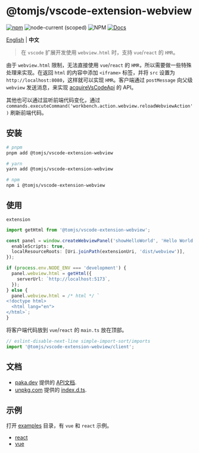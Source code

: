 # @tomjs/vscode-extension-webview

[![npm](https://img.shields.io/npm/v/@tomjs/vscode-extension-webview)](https://www.npmjs.com/package/@tomjs/vscode-extension-webview) ![node-current (scoped)](https://img.shields.io/node/v/@tomjs/vscode-extension-webview) ![NPM](https://img.shields.io/npm/l/@tomjs/vscode-extension-webview) [![Docs](https://www.paka.dev/badges/v0/cute.svg)](https://www.paka.dev/npm/@tomjs/vscode-extension-webview)

[English](./README.md) | **中文**

> 在 `vscode` 扩展开发使用 `webview.html` 时，支持 `vue`/`react` 的 `HMR`。

由于 `webview.html` 限制，无法直接使用 `vue`/`react` 的 `HMR`，所以需要做一些特殊处理来实现。在返回 `html` 的内容中添加 `<iframe>` 标签，并将 `src` 设置为 `http://localhost:8080`，这样就可以实现 `HMR`。客户端通过 `postMessage` 向父级 `webview` 发送消息，来实现 [acquireVsCodeApi](https://code.visualstudio.com/api/references/vscode-api#Webview) 的 API。

其他也可以通过监听前端代码变化，通过 `commands.executeCommand('workbench.action.webview.reloadWebviewAction')` 刷新前端代码。

## 安装

```bash
# pnpm
pnpm add @tomjs/vscode-extension-webview

# yarn
yarn add @tomjs/vscode-extension-webview

# npm
npm i @tomjs/vscode-extension-webview
```

## 使用

`extension`

```ts
import getHtml from '@tomjs/vscode-extension-webview';

const panel = window.createWebviewPanel('showHelloWorld', 'Hello World', ViewColumn.One, {
  enableScripts: true,
  localResourceRoots: [Uri.joinPath(extensionUri, 'dist/webview')],
});

if (process.env.NODE_ENV === 'development') {
  panel.webview.html = getHtml({
    serverUrl: `http://localhost:5173`,
  });
} else {
  panel.webview.html = /* html */ `
<!doctype html>
  <html lang="en">
</html>`;
}
```

将客户端代码放到 `vue`/`react` 的 `main.ts` 放在顶部。

```ts
// eslint-disable-next-line simple-import-sort/imports
import '@tomjs/vscode-extension-webview/client';
```

## 文档

- [paka.dev](https://paka.dev) 提供的 [API文档](https://paka.dev/npm/@tomjs/vscode-extension-webview).
- [unpkg.com](https://www.unpkg.com/) 提供的 [index.d.ts](https://www.unpkg.com/browse/@tomjs/vscode-extension-webview/dist/index.d.ts).

## 示例

打开 [examples](./examples) 目录，有 `vue` 和 `react` 示例。

- [react](./examples/react)
- [vue](./examples/vue)
